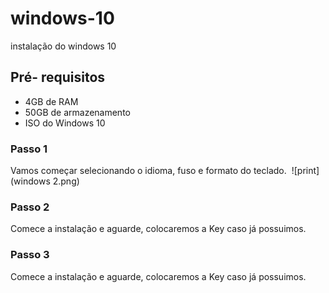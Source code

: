 # windows-10
instalação do windows 10

## Pré- requisitos
- 4GB de RAM
- 50GB de armazenamento
- ISO do Windows 10

### Passo 1
Vamos começar selecionando o idioma, fuso e formato do teclado.
<img scr="windows 2.png">
![print](windows 2.png)

### Passo 2
Comece a instalação e aguarde, colocaremos a Key caso já possuimos.

### Passo 3
Comece a instalação e aguarde, colocaremos a Key caso já possuimos.
